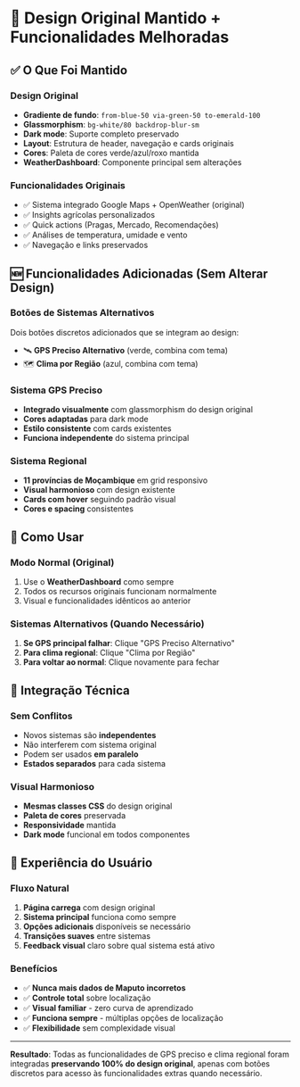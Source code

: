 # 🎨 Design Original Mantido + Funcionalidades Melhoradas

## ✅ O Que Foi Mantido

### Design Original
- **Gradiente de fundo**: `from-blue-50 via-green-50 to-emerald-100`
- **Glassmorphism**: `bg-white/80 backdrop-blur-sm`
- **Dark mode**: Suporte completo preservado
- **Layout**: Estrutura de header, navegação e cards originais
- **Cores**: Paleta de cores verde/azul/roxo mantida
- **WeatherDashboard**: Componente principal sem alterações

### Funcionalidades Originais
- ✅ Sistema integrado Google Maps + OpenWeather (original)
- ✅ Insights agrícolas personalizados
- ✅ Quick actions (Pragas, Mercado, Recomendações)
- ✅ Análises de temperatura, umidade e vento
- ✅ Navegação e links preservados

## 🆕 Funcionalidades Adicionadas (Sem Alterar Design)

### Botões de Sistemas Alternativos
Dois botões discretos adicionados que se integram ao design:
- 🛰️ **GPS Preciso Alternativo** (verde, combina com tema)
- 🗺️ **Clima por Região** (azul, combina com tema)

### Sistema GPS Preciso
- **Integrado visualmente** com glassmorphism do design original
- **Cores adaptadas** para dark mode
- **Estilo consistente** com cards existentes
- **Funciona independente** do sistema principal

### Sistema Regional
- **11 províncias de Moçambique** em grid responsivo
- **Visual harmonioso** com design existente
- **Cards com hover** seguindo padrão visual
- **Cores e spacing** consistentes

## 🎯 Como Usar

### Modo Normal (Original)
1. Use o **WeatherDashboard** como sempre
2. Todos os recursos originais funcionam normalmente
3. Visual e funcionalidades idênticos ao anterior

### Sistemas Alternativos (Quando Necessário)
1. **Se GPS principal falhar**: Clique "GPS Preciso Alternativo"
2. **Para clima regional**: Clique "Clima por Região"
3. **Para voltar ao normal**: Clique novamente para fechar

## 🔧 Integração Técnica

### Sem Conflitos
- Novos sistemas são **independentes**
- Não interferem com sistema original
- Podem ser usados **em paralelo**
- **Estados separados** para cada sistema

### Visual Harmonioso
- **Mesmas classes CSS** do design original
- **Paleta de cores** preservada
- **Responsividade** mantida
- **Dark mode** funcional em todos componentes

## 📱 Experiência do Usuário

### Fluxo Natural
1. **Página carrega** com design original
2. **Sistema principal** funciona como sempre
3. **Opções adicionais** disponíveis se necessário
4. **Transições suaves** entre sistemas
5. **Feedback visual** claro sobre qual sistema está ativo

### Benefícios
- ✅ **Nunca mais dados de Maputo incorretos**
- ✅ **Controle total** sobre localização
- ✅ **Visual familiar** - zero curva de aprendizado
- ✅ **Funciona sempre** - múltiplas opções de localização
- ✅ **Flexibilidade** sem complexidade visual

---

**Resultado**: Todas as funcionalidades de GPS preciso e clima regional foram integradas **preservando 100% do design original**, apenas com botões discretos para acesso às funcionalidades extras quando necessário.
